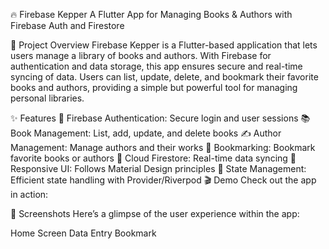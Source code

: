 🔥 Firebase Kepper
A Flutter App for Managing Books & Authors with Firebase Auth and Firestore


🚀 Project Overview
Firebase Kepper is a Flutter-based application that lets users manage a library of books and authors. With Firebase for authentication and data storage, this app ensures secure and real-time syncing of data. Users can list, update, delete, and bookmark their favorite books and authors, providing a simple but powerful tool for managing personal libraries.

✨ Features
🔐 Firebase Authentication: Secure login and user sessions
📚 Book Management: List, add, update, and delete books
✍️ Author Management: Manage authors and their works
🔖 Bookmarking: Bookmark favorite books or authors
💾 Cloud Firestore: Real-time data syncing
📱 Responsive UI: Follows Material Design principles
🔄 State Management: Efficient state handling with Provider/Riverpod
🎬 Demo
Check out the app in action:



📱 Screenshots
Here’s a glimpse of the user experience within the app:

Home Screen	Data Entry	Bookmark
		
